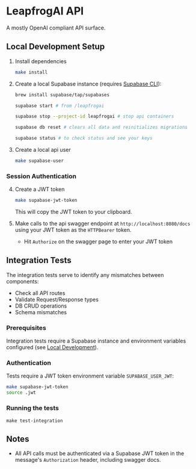 # LeapfrogAI API

A mostly OpenAI compliant API surface.

## Local Development Setup

1. Install dependencies
    ```bash
    make install
    ```

2. Create a local Supabase instance (requires [Supabase CLI](https://supabase.com/docs/guides/cli/getting-started)):
    ```bash
    brew install supabase/tap/supabases

    supabase start # from /leapfrogai

    supabase stop --project-id leapfrogai # stop api containers

    supabase db reset # clears all data and reinitializes migrations

    supabase status # to check status and see your keys
    ```

3. Create a local api user
    ```bash
    make supabase-user
    ```

### Session Authentication

4. Create a JWT token
    ```bash
    make supabase-jwt-token
    ```
    This will copy the JWT token to your clipboard.


5. Make calls to the api swagger endpoint at `http://localhost:8080/docs` using your JWT token as the `HTTPBearer` token.
   * Hit `Authorize` on the swagger page to enter your JWT token

## Integration Tests

The integration tests serve to identify any mismatches between components:

- Check all API routes
- Validate Request/Response types
- DB CRUD operations
- Schema mismatches

### Prerequisites

Integration tests require a Supabase instance and environment variables configured (see [Local Development](#local-development)).

### Authentication
Tests require a JWT token environment variable `SUPABASE_USER_JWT`:

``` bash
make supabase-jwt-token
source .jwt
```
### Running the tests
```
make test-integration
```

## Notes

* All API calls must be authenticated via a Supabase JWT token in the message's `Authorization` header, including swagger docs.
